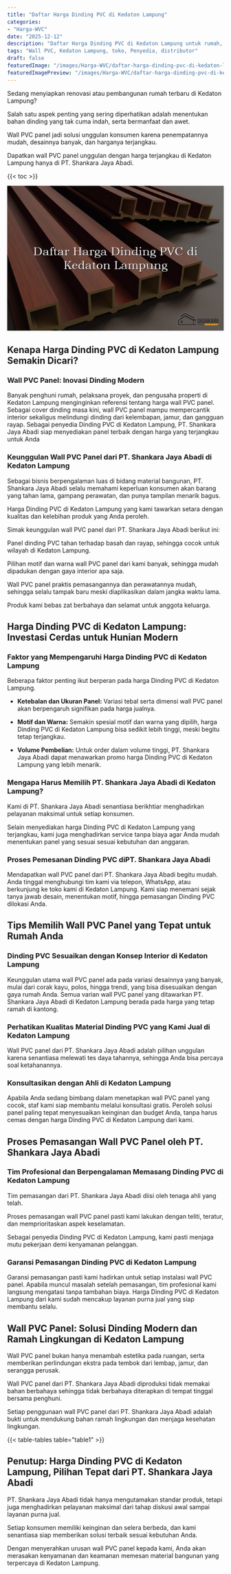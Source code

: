 ```yaml
---
title: "Daftar Harga Dinding PVC di Kedaton Lampung"
categories:
- "Harga-WVC"
date: "2025-12-12"
description: "Daftar Harga Dinding PVC di Kedaton Lampung untuk rumah, kantor, dan gerai. Panel unggulan, beragam motif, pilihan warna elegan, dengan jasa penempatan oleh teknisi ahli serta garansi resmi!|Jasa penyediaan Dinding PVC di Kedaton Lampung untuk keperluan tempat tinggal, kantor, atau gerai, dengan material berkualitas dan pemasangan oleh teknisi profesional serta garansi resmi.|Solusi Dinding PVC di Kedaton Lampung yang terpercaya bagi rumah, office, serta ritel, dengan produk unggulan dan penempatan dikerjakan oleh tim ahli serta jaminan resmi.|Penyediaan Dinding PVC di Kedaton Lampung bagi tempat tinggal, kantor, dan gerai, dengan panel terbaik dan pemasangan dikerjakan oleh tenaga ahli ahli, lengkap beserta jaminan resmi.}"
tags: "Wall PVC, Kedaton Lampung, toko, Penyedia, distributor"
draft: false
featuredImage: "/images/Harga-WVC/daftar-harga-dinding-pvc-di-kedaton-lampung.png"
featuredImagePreview: "/images/Harga-WVC/daftar-harga-dinding-pvc-di-kedaton-lampung.png"
---
```


Sedang menyiapkan renovasi atau pembangunan rumah terbaru di Kedaton Lampung?

Salah satu aspek penting yang sering diperhatikan adalah menentukan bahan dinding yang tak cuma indah, serta bermanfaat dan awet.

Wall PVC panel jadi solusi unggulan konsumen karena penempatannya mudah, desainnya banyak, dan harganya terjangkau.

Dapatkan wall PVC panel unggulan dengan harga terjangkau di Kedaton Lampung hanya di PT. Shankara Jaya Abadi.

{{< toc >}}

![Daftar Harga Dinding PVC di Kedaton Lampung](/images/Harga-WVC/Daftar-Harga-Dinding-PVC-di-Kedaton-Lampung.png)


## Kenapa Harga Dinding PVC di Kedaton Lampung Semakin Dicari?

### Wall PVC Panel: Inovasi Dinding Modern

Banyak penghuni rumah, pelaksana proyek, dan pengusaha properti di Kedaton Lampung menginginkan referensi tentang harga wall PVC panel. Sebagai cover dinding masa kini, wall PVC panel mampu mempercantik interior sekaligus melindungi dinding dari kelembapan, jamur, dan gangguan rayap. Sebagai penyedia Dinding PVC di Kedaton Lampung, PT. Shankara Jaya Abadi siap menyediakan panel terbaik dengan harga yang terjangkau untuk Anda

### Keunggulan Wall PVC Panel dari PT. Shankara Jaya Abadi di Kedaton Lampung

Sebagai bisnis berpengalaman luas di bidang material bangunan, PT. Shankara Jaya Abadi selalu memahami keperluan konsumen akan barang yang tahan lama, gampang perawatan, dan punya tampilan menarik bagus.

Harga Dinding PVC di Kedaton Lampung yang kami tawarkan setara dengan kualitas dan kelebihan produk yang Anda peroleh.

Simak keunggulan wall PVC panel dari PT. Shankara Jaya Abadi berikut ini:

Panel dinding PVC tahan terhadap basah dan rayap, sehingga cocok untuk wilayah di Kedaton Lampung.

Pilihan motif dan warna wall PVC panel dari kami banyak, sehingga mudah dipadukan dengan gaya interior apa saja.

Wall PVC panel praktis pemasangannya dan perawatannya mudah, sehingga selalu tampak baru meski diaplikasikan dalam jangka waktu lama.

Produk kami bebas zat berbahaya dan selamat untuk anggota keluarga.

## Harga Dinding PVC di Kedaton Lampung: Investasi Cerdas untuk Hunian Modern

### Faktor yang Mempengaruhi Harga Dinding PVC di Kedaton Lampung

Beberapa faktor penting ikut berperan pada harga Dinding PVC di Kedaton Lampung.

- **Ketebalan dan Ukuran Panel:** Variasi tebal serta dimensi wall PVC panel akan berpengaruh signifikan pada harga jualnya.

- **Motif dan Warna:** Semakin spesial motif dan warna yang dipilih, harga Dinding PVC di Kedaton Lampung bisa sedikit lebih tinggi, meski begitu tetap terjangkau.

- **Volume Pembelian:** Untuk order dalam volume tinggi, PT. Shankara Jaya Abadi dapat menawarkan promo harga Dinding PVC di Kedaton Lampung yang lebih menarik.

### Mengapa Harus Memilih PT. Shankara Jaya Abadi di Kedaton Lampung?

Kami di PT. Shankara Jaya Abadi senantiasa berikhtiar menghadirkan pelayanan maksimal untuk setiap konsumen.

Selain menyediakan harga Dinding PVC di Kedaton Lampung yang terjangkau, kami juga menghadirkan service tanpa biaya agar Anda mudah menentukan panel yang sesuai sesuai kebutuhan dan anggaran.

### Proses Pemesanan Dinding PVC diPT. Shankara Jaya Abadi

Mendapatkan wall PVC panel dari PT. Shankara Jaya Abadi begitu mudah. Anda tinggal menghubungi tim kami via telepon, WhatsApp, atau berkunjung ke toko kami di Kedaton Lampung. Kami siap menemani sejak tanya jawab desain, menentukan motif, hingga pemasangan Dinding PVC dilokasi Anda.

## Tips Memilih Wall PVC Panel yang Tepat untuk Rumah Anda

### Dinding PVC Sesuaikan dengan Konsep Interior di Kedaton Lampung

Keunggulan utama wall PVC panel ada pada variasi desainnya yang banyak, mulai dari corak kayu, polos, hingga trendi, yang bisa disesuaikan dengan gaya rumah Anda. Semua varian wall PVC panel yang ditawarkan PT. Shankara Jaya Abadi di Kedaton Lampung berada pada harga yang tetap ramah di kantong.

### Perhatikan Kualitas Material Dinding PVC yang Kami Jual di Kedaton Lampung

Wall PVC panel dari PT. Shankara Jaya Abadi adalah pilihan unggulan karena senantiasa melewati tes daya tahannya, sehingga Anda bisa percaya soal ketahanannya.

### Konsultasikan dengan Ahli di Kedaton Lampung

Apabila Anda sedang bimbang dalam menetapkan wall PVC panel yang cocok, staf kami siap membantu melalui konsultasi gratis. Peroleh solusi panel paling tepat menyesuaikan keinginan dan budget Anda, tanpa harus cemas dengan harga Dinding PVC di Kedaton Lampung dari kami.

## Proses Pemasangan Wall PVC Panel oleh PT. Shankara Jaya Abadi

### Tim Profesional dan Berpengalaman Memasang Dinding PVC di Kedaton Lampung

Tim pemasangan dari PT. Shankara Jaya Abadi diisi oleh tenaga ahli yang telah.

Proses pemasangan wall PVC panel pasti kami lakukan dengan teliti, teratur, dan memprioritaskan aspek keselamatan.

Sebagai penyedia Dinding PVC di Kedaton Lampung, kami pasti menjaga mutu pekerjaan demi kenyamanan pelanggan.

### Garansi Pemasangan Dinding PVC di Kedaton Lampung

Garansi pemasangan pasti kami hadirkan untuk setiap instalasi wall PVC panel. Apabila muncul masalah setelah pemasangan, tim profesional kami langsung mengatasi tanpa tambahan biaya. Harga Dinding PVC di Kedaton Lampung dari kami sudah mencakup layanan purna jual yang siap membantu selalu.

## Wall PVC Panel: Solusi Dinding Modern dan Ramah Lingkungan di Kedaton Lampung

Wall PVC panel bukan hanya menambah estetika pada ruangan, serta memberikan perlindungan ekstra pada tembok dari lembap, jamur, dan serangga perusak.

Wall PVC panel dari PT. Shankara Jaya Abadi diproduksi tidak memakai bahan berbahaya sehingga tidak berbahaya diterapkan di tempat tinggal bersama penghuni.

Setiap penggunaan wall PVC panel dari PT. Shankara Jaya Abadi adalah bukti untuk mendukung bahan ramah lingkungan dan menjaga kesehatan lingkungan.

{{< table-tables table="table1" >}}

## Penutup: Harga Dinding PVC di Kedaton Lampung, Pilihan Tepat dari PT. Shankara Jaya Abadi

PT. Shankara Jaya Abadi tidak hanya mengutamakan standar produk, tetapi juga menghadirkan pelayanan maksimal dari tahap diskusi awal sampai layanan purna jual.

Setiap konsumen memiliki keinginan dan selera berbeda, dan kami senantiasa siap memberikan solusi terbaik sesuai kebutuhan Anda.

Dengan menyerahkan urusan wall PVC panel kepada kami, Anda akan merasakan kenyamanan dan keamanan memesan material bangunan yang terpercaya di Kedaton Lampung.

